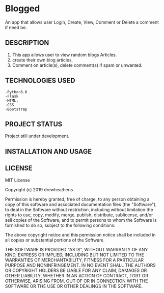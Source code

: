 # Blogged
An app that allows user Login, Create, View, Comment or Delete a comment if need be.

## DESCRIPTION
1. This app allows user to view random blogs Articles.
2. create their own blog articles.
3. Comment on article(s), delete comment(s) if spam or unwanted.  

## TECHNOLOGIES USED

    -Python3.6
    -Flask
    -HTML,
    -CSS
    -Bootstrap

## PROJECT STATUS
 Project still under development.

 ## INSTALLATION AND USAGE


## LICENSE

MIT License

Copyright (c) 2019 drewheathens

Permission is hereby granted, free of charge, to any person obtaining a copy
of this software and associated documentation files (the "Software"), to deal
in the Software without restriction, including without limitation the rights
to use, copy, modify, merge, publish, distribute, sublicense, and/or sell
copies of the Software, and to permit persons to whom the Software is
furnished to do so, subject to the following conditions:

The above copyright notice and this permission notice shall be included in all
copies or substantial portions of the Software.

THE SOFTWARE IS PROVIDED "AS IS", WITHOUT WARRANTY OF ANY KIND, EXPRESS OR
IMPLIED, INCLUDING BUT NOT LIMITED TO THE WARRANTIES OF MERCHANTABILITY,
FITNESS FOR A PARTICULAR PURPOSE AND NONINFRINGEMENT. IN NO EVENT SHALL THE
AUTHORS OR COPYRIGHT HOLDERS BE LIABLE FOR ANY CLAIM, DAMAGES OR OTHER
LIABILITY, WHETHER IN AN ACTION OF CONTRACT, TORT OR OTHERWISE, ARISING FROM,
OUT OF OR IN CONNECTION WITH THE SOFTWARE OR THE USE OR OTHER DEALINGS IN THE
SOFTWARE.
